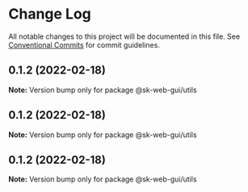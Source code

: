 # Change Log

All notable changes to this project will be documented in this file.
See [Conventional Commits](https://conventionalcommits.org) for commit guidelines.

## 0.1.2 (2022-02-18)

**Note:** Version bump only for package @sk-web-gui/utils





## 0.1.2 (2022-02-18)

**Note:** Version bump only for package @sk-web-gui/utils





## 0.1.2 (2022-02-18)

**Note:** Version bump only for package @sk-web-gui/utils

